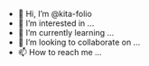 - 👋 Hi, I’m @kita-folio
- 👀 I’m interested in ...
- 🌱 I’m currently learning ...
- 💞️ I’m looking to collaborate on ...
- 📫 How to reach me ...

<!---
kita-folio/traditional-japan is a ✨ special ✨ repository because its `README.md` (this file) appears on your GitHub profile.
You can click the Preview link to take a look at your changes.
--->
